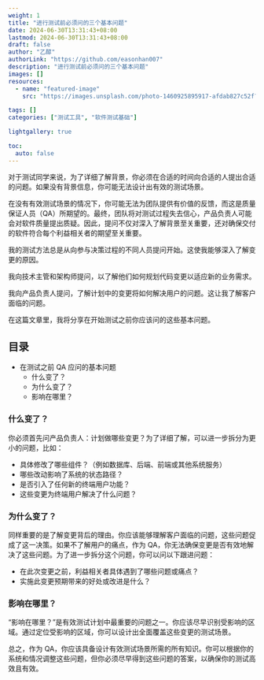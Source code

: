 ```yaml
---
weight: 1
title: "进行测试前必须问的三个基本问题"
date: 2024-06-30T13:31:43+08:00
lastmod: 2024-06-30T13:31:43+08:00
draft: false
author: "乙醇"
authorLink: "https://github.com/easonhan007"
description: "进行测试前必须问的三个基本问题"
images: []
resources:
  - name: "featured-image"
    src: "https://images.unsplash.com/photo-1460925895917-afdab827c52f?w=300"

tags: []
categories: ["测试工具", "软件测试基础"]

lightgallery: true

toc:
  auto: false
---
```


对于测试同学来说，为了详细了解背景，你必须在合适的时间向合适的人提出合适的问题。如果没有背景信息，你可能无法设计出有效的测试场景。

在没有有效测试场景的情况下，你可能无法为团队提供有价值的反馈，而这是质量保证人员（QA）所期望的。最终，团队将对测试过程失去信心，产品负责人可能会对软件质量提出质疑。因此，提问不仅对深入了解背景至关重要，还对确保交付的软件符合每个利益相关者的期望至关重要。

我的测试方法总是从向参与决策过程的不同人员提问开始。这使我能够深入了解变更的原因。

我向技术主管和架构师提问，以了解他们如何规划代码变更以适应新的业务需求。

我向产品负责人提问，了解计划中的变更将如何解决用户的问题。这让我了解客户面临的问题。

在这篇文章里，我将分享在开始测试之前你应该问的这些基本问题。

## 目录

- 在测试之前 QA 应问的基本问题
  - 什么变了？
  - 为什么变了？
  - 影响在哪里？

### 什么变了？

你必须首先问产品负责人：计划做哪些变更？为了详细了解，可以进一步拆分为更小的问题，比如：

- 具体修改了哪些组件？（例如数据库、后端、前端或其他系统服务）
- 哪些改动影响了系统的状态路径？
- 是否引入了任何新的终端用户功能？
- 这些变更为终端用户解决了什么问题？

### 为什么变了？

同样重要的是了解变更背后的理由。你应该能够理解客户面临的问题，这些问题促成了这一决策。如果不了解用户的痛点，作为 QA，你无法确保变更是否有效地解决了这些问题。为了进一步拆分这个问题，你可以问以下跟进问题：

- 在此次变更之前，利益相关者具体遇到了哪些问题或痛点？
- 实施此变更预期带来的好处或改进是什么？

### 影响在哪里？

“影响在哪里？”是有效测试计划中最重要的问题之一。你应该尽早识别受影响的区域。通过定位受影响的区域，你可以设计出全面覆盖这些变更的测试场景。

总之，作为 QA，你应该具备设计有效测试场景所需的所有知识。你可以根据你的系统和情况调整这些问题，但你必须尽早得到这些问题的答案，以确保你的测试高效且有效。
